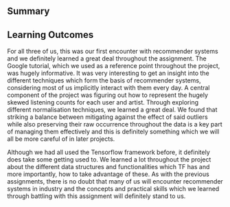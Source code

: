 ## Summary



## Learning Outcomes

For all three of us, this was our first encounter with recommender systems and we definitely learned a great deal throughout the assignment. The Google tutorial, which we used as a reference point throughout the project, was hugely informative. It was very interesting to get an insight into the different techniques which form the basis of recommender systems, considering most of us implicitly interact with them every day. A central component of the project was figuring out how to represent the hugely skewed listening counts for each user and artist. Through exploring different normalisation techniques, we learned a great deal. We found that striking a balance between mitigating against the effect of said outliers while also preserving their raw occurrence throughout the data is a key part of managing them effectively and this is definitely something which we will all be more careful of in later projects.

Although we had all used the Tensorflow framework before, it definitely does take some getting used to. We learned a lot throughout the project about the different data structures and functionalities which TF has and more importantly, how to take advantage of these. As with the previous assignments, there is no doubt that many of us will encounter recommender systems in industry and the concepts and practical skills which we learned through battling with this assignment will definitely stand to us.
